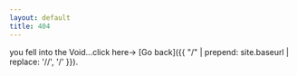 ```yaml
---
layout: default
title: 404
---
```


you fell into the Void...click here-> [Go back]({{ "/" | prepend: site.baseurl | replace: '//', '/' }}).
